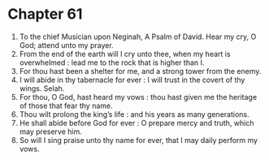 # Chapter 61

1. To the chief Musician upon Neginah, A Psalm of David. Hear my cry, O God; attend unto my prayer.
2. From the end of the earth will I cry unto thee, when my heart is overwhelmed : lead me to the rock that is higher than I.
3. For thou hast been a shelter for me, and a strong tower from the enemy.
4. I will abide in thy tabernacle for ever : I will trust in the covert of thy wings. Selah.
5. For thou, O God, hast heard my vows : thou hast given me the heritage of those that fear thy name.
6. Thou wilt prolong the king’s life : and his years as many generations.
7. He shall abide before God for ever : O prepare mercy and truth, which may preserve him.
8. So will I sing praise unto thy name for ever, that I may daily perform my vows.

